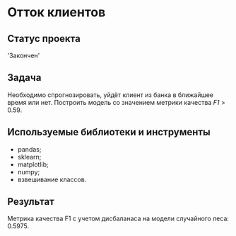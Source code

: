# Отток клиентов

## Статус проекта
'Закончен'

## Задача
Необходимо спрогнозировать, уйдёт клиент из банка в ближайшее время или нет. Построить модель со значением метрики качества *F1* > 0.59.

## Используемые библиотеки и инструменты
- pandas;
- sklearn;
- matplotlib;
- numpy;
- взвешивание классов.

## Результат
Метрика качества F1 с учетом дисбаланаса на модели случайного леса: 0.5975.
